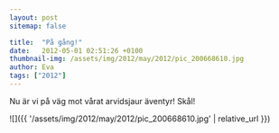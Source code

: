 ```yaml
---
layout: post
sitemap: false

title:  "På gång!"
date:   2012-05-01 02:51:26 +0100
thumbnail-img: /assets/img/2012/may/2012/pic_200668610.jpg
author: Eva
tags: ["2012"]
---
```


Nu är vi på väg mot vårat arvidsjaur äventyr! Skål!

![]({{ '/assets/img/2012/may/2012/pic_200668610.jpg'  | relative_url }})

